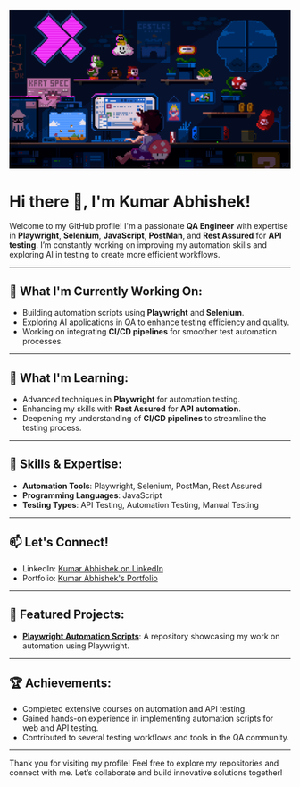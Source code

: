 ![Demo GIF](assets/225813708-98b745f2-7d22-48cf-9150-083f1b00d6c9.gif)

# Hi there 👋, I'm Kumar Abhishek!

Welcome to my GitHub profile! I'm a passionate **QA Engineer** with expertise in **Playwright**, **Selenium**, **JavaScript**, **PostMan**, and **Rest Assured** for **API testing**. I’m constantly working on improving my automation skills and exploring AI in testing to create more efficient workflows.

---

## 🔭 What I'm Currently Working On:
- Building automation scripts using **Playwright** and **Selenium**.
- Exploring AI applications in QA to enhance testing efficiency and quality.
- Working on integrating **CI/CD pipelines** for smoother test automation processes.

---

## 🌱 What I'm Learning:
- Advanced techniques in **Playwright** for automation testing.
- Enhancing my skills with **Rest Assured** for **API automation**.
- Deepening my understanding of **CI/CD pipelines** to streamline the testing process.

---

## 💼 Skills & Expertise:
- **Automation Tools**: Playwright, Selenium, PostMan, Rest Assured
- **Programming Languages**: JavaScript
- **Testing Types**: API Testing, Automation Testing, Manual Testing

---

## 📫 Let's Connect!
- LinkedIn: [Kumar Abhishek on LinkedIn](https://www.linkedin.com/in/kumar-abhishek-362434162/)
- Portfolio: [Kumar Abhishek's Portfolio](https://kumar-abhishek.netlify.app/)

---

## 🌟 Featured Projects:
- **[Playwright Automation Scripts](https://github.com/abhishek8434/Playwright)**: A repository showcasing my work on automation using Playwright.

---

## 🏆 Achievements:
- Completed extensive courses on automation and API testing.
- Gained hands-on experience in implementing automation scripts for web and API testing.
- Contributed to several testing workflows and tools in the QA community.

---

Thank you for visiting my profile! Feel free to explore my repositories and connect with me. Let’s collaborate and build innovative solutions together!
